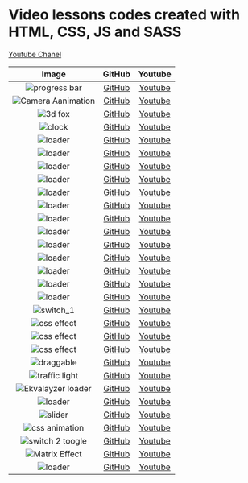 # Video lessons codes created with HTML, CSS, JS and SASS

[Youtube Chanel](https://www.youtube.com/AmurKhoyetsyan)

| Image                                                      | GitHub                                                                                                                                                                                                                         | Youtube                                              |
|:----------------------------------------------------------:|:------------------------------------------------------------------------------------------------------------------------------------------------------------------------------------------------------------------------------:|:----------------------------------------------------:|
|<img src="./img/progressbar_1.gif" alt="progress bar" />      |[GitHub](https://github.com/AmurKhoyetsyan/Tutorial-HTML-CSS-JS-SASS/tree/master/JAVASCRIPT/Animated%20Circular%20Progress%20Bar%20With%20Number%20Counter)                                                                   |[Youtube](https://www.youtube.com/watch?v=iR0ITDFq84Y)|
|<img src="./img/animation_1.gif" alt="Camera Aanimation" />   |[GitHub](https://github.com/AmurKhoyetsyan/Tutorial-HTML-CSS-JS-SASS/tree/master/Animation/How%20to%20create%20a%20Camera%20Aanimation%20using%20pure%20HTML%20and%20CSS%2C%20CSS%20Effects)                                  |[Youtube](https://www.youtube.com/watch?v=Wkn8jUdCFQo)|
|<img src="./img/3d_fox_1.gif" alt="3d fox" />                 |[GitHub](https://github.com/AmurKhoyetsyan/Tutorial-HTML-CSS-JS-SASS/tree/master/JAVASCRIPT/How%20to%20create%203D%20Fox%20using%20pure%20HTML%2C%20CSS%2C%20JavaScript%2C%20CSS%203D%20Effect)                               |[Youtube](https://www.youtube.com/watch?v=83a7ygXWzpc)|
|<img src="./img/clock_1.gif" alt="clock" />                   |[GitHub](https://github.com/AmurKhoyetsyan/Tutorial-HTML-CSS-JS-SASS/tree/master/JAVASCRIPT/How%20to%20make%20a%20clock%20using%20pure%20CSS%20and%20JS)                                                                      |[Youtube](https://www.youtube.com/watch?v=AjZcp4-V4Lc)|
|<img src="./img/loader_4.gif" alt="loader" />                 |[GitHub](https://github.com/AmurKhoyetsyan/Tutorial-HTML-CSS-JS-SASS/tree/master/Loaders/How%20to%20create%20a%20loader%20using%20pure%20HTML%20and%20CSS%203D%20CSS%20Effects%20Version%20four)                              |[Youtube](https://www.youtube.com/watch?v=kKMXtqwT0QE)|
|<img src="./img/loader_11.gif" alt="loader" />                |[GitHub](https://github.com/AmurKhoyetsyan/Tutorial-HTML-CSS-JS-SASS/tree/master/Loaders/How%20to%20create%20a%20loader%20using%20pure%20HTML%20and%20CSS%203D%20CSS%20Effects%20Version%20ten)                               |[Youtube](https://www.youtube.com/watch?v=aA2aCFKx8b4)|
|<img src="./img/loader_10.gif" alt="loader" />                |[GitHub](https://github.com/AmurKhoyetsyan/Tutorial-HTML-CSS-JS-SASS/tree/master/Loaders/How%20to%20create%20a%20loader%20using%20pure%20HTML%20and%20CSS%20CSS%20Effects%20Version%20nine)                                   |[Youtube](https://www.youtube.com/watch?v=4fL_Ri_zExA)|
|<img src="./img/loader_7.gif" alt="loader" />                 |[GitHub](https://github.com/AmurKhoyetsyan/Tutorial-HTML-CSS-JS-SASS/tree/master/Loaders/How%20to%20create%20a%20loader%20using%20pure%20HTML%20and%20CSS%20Heart%20Spinner%20CSS%20Effects%20Version%20seven)                |[Youtube](https://www.youtube.com/watch?v=dMBkM5MlCyc)|
|<img src="./img/loader_5.gif" alt="loader" />                 |[GitHub](https://github.com/AmurKhoyetsyan/Tutorial-HTML-CSS-JS-SASS/tree/master/Loaders/How%20to%20create%20a%20loader%20using%20pure%20HTML%20and%20CSS%20Spinner%20CSS%20Effects%20Version%20five)                         |[Youtube](https://www.youtube.com/watch?v=gnf437BFQpk)|
|<img src="./img/loader_6.gif" alt="loader" />                 |[GitHub](https://github.com/AmurKhoyetsyan/Tutorial-HTML-CSS-JS-SASS/tree/master/Loaders/How%20to%20create%20a%20loader%20using%20pure%20HTML%20and%20CSS%20Spinner%20CSS%20Effects%20Version%20six)                          |[Youtube](https://www.youtube.com/watch?v=PdNA8ke1uA4)|
|<img src="./img/loader_1.gif" alt="loader" />                 |[GitHub](https://github.com/AmurKhoyetsyan/Tutorial-HTML-CSS-JS-SASS/tree/master/Loaders/How%20to%20create%20a%20loader%20using%20pure%20HTML%20and%20CSS%20Version%20one)                                                    |[Youtube](https://www.youtube.com/watch?v=NURd9pXksAU)|
|<img src="./img/loader_3.gif" alt="loader" />                 |[GitHub](https://github.com/AmurKhoyetsyan/Tutorial-HTML-CSS-JS-SASS/tree/master/Loaders/How%20to%20create%20a%20loader%20using%20pure%20HTML%20and%20CSS%20Version%20there)                                                  |[Youtube](https://www.youtube.com/watch?v=Vb6OEwKeaEY)|
|<img src="./img/loader_2.gif" alt="loader" />                 |[GitHub](https://github.com/AmurKhoyetsyan/Tutorial-HTML-CSS-JS-SASS/tree/master/Loaders/How%20to%20create%20a%20loader%20using%20pure%20HTML%20and%20CSS%20Version%20two)                                                    |[Youtube](https://www.youtube.com/watch?v=aZKc6NxdaZY)|
|<img src="./img/loader_9.gif" alt="loader" />                 |[GitHub](https://github.com/AmurKhoyetsyan/Tutorial-HTML-CSS-JS-SASS/tree/master/Loaders/How%20to%20create%20a%20loader%20using%20pure%20HTML%20and%20CSS%2C%20Spinner%2C%20CSS%20Effects%2C%20Version%20eight)               |[Youtube](https://www.youtube.com/watch?v=wlCLXnM-U2M)|
|<img src="./img/loader_12_1.gif" alt="loader" />                |[GitHub](https://github.com/AmurKhoyetsyan/Tutorial-HTML-CSS-JS-SASS/tree/master/Loaders/How%20to%20create%20a%20Pac%20Man%20loader%20using%20pure%20HTML%20and%20CSS%2C%20Css%20Animation%2C%20Css%20Effects)                |[Youtube](https://www.youtube.com/watch?v=O9-HRZSRZi0)|
|<img src="./img/loader_8.gif" alt="loader" />                 |[GitHub](https://github.com/AmurKhoyetsyan/Tutorial-HTML-CSS-JS-SASS/tree/master/Loaders/How%20to%20create%20a%20potion%20loader%20using%20pure%20HTML%20and%20CSS%2C%20Css%20Animation%2C%20Css%20Effects)                   |[Youtube](https://www.youtube.com/watch?v=eNA2oxoJVYY)|
|<img src="./img/loader_13.gif" alt="loader" />                |[GitHub](https://github.com/AmurKhoyetsyan/Tutorial-HTML-CSS-JS-SASS/tree/master/Loaders/How%20to%20create%20an%20Around%20the%20Earth%20loader%20using%20pure%20HTML%20and%20CSS%2C%203D%20CSS%20Effects%2C%20CSS%20Animtion)|[Youtube](https://www.youtube.com/watch?v=-qY9veAW164)|
|<img src="./img/switch_1.gif" alt="switch_1" />               |[GitHub](https://github.com/AmurKhoyetsyan/Tutorial-HTML-CSS-JS-SASS/tree/master/Switch/How%20to%20create%20switch%20toggle%20using%20pure%20HTML%20CSS%20Version%20One)                                                      |[Youtube](https://www.youtube.com/watch?v=KI8H331QX7Q)|
|<img src="./img/effect_1.png" alt="css effect" />             |[GitHub](https://github.com/AmurKhoyetsyan/Tutorial-HTML-CSS-JS-SASS/tree/master/CSS%20Effects/Pure%20CSS%20Text%20Portrait%20Effects%20Html%20CSS%20Tutorial)                                                                |[Youtube](https://www.youtube.com/watch?v=BUnLhMfo92g)|
|<img src="./img/effect_2.gif" alt="css effect" />             |[GitHub](https://github.com/AmurKhoyetsyan/Tutorial-HTML-CSS-JS-SASS/tree/master/CSS%20Effects/How%20to%20create%20Rating%20Stars%20using%20pure%20HTML%20and%20CSS%2C%20CSS%20Effects)                                       |[Youtube](https://www.youtube.com/watch?v=BUnLhMfo92g)|
|<img src="./img/effect_3.png" alt="css effect" />             |[GitHub](https://github.com/AmurKhoyetsyan/Tutorial-HTML-CSS-JS-SASS/tree/master/CSS%20Effects/Double%20Exposure%20Effects%20using%20Html%20%26%20CSS%20only%20%20CSS%20background-blend-mode)                                |[Youtube](https://www.youtube.com/watch?v=hzPBNZYP8to)|
|<img src="./img/draggable.png" alt="draggable" />             |[GitHub](https://github.com/AmurKhoyetsyan/Tutorial-HTML-CSS-JS-SASS/tree/master/JAVASCRIPT/How%20to%20create%20draggable%20file%20upload%20using%20pure%20HTML%2C%20CSS%20and%20JavaScript)                                  |[Youtube](https://www.youtube.com/watch?v=eqtBwplC_Rw)|
|<img src="./img/traffic_light_1.gif" alt="traffic light" />   |[GitHub](https://github.com/AmurKhoyetsyan/Tutorial-HTML-CSS-JS-SASS/tree/master/JAVASCRIPT/How%20to%20create%20Traffic%20Light%20using%20pure%20HTML%20CSS%20JS)                                                             |[Youtube](https://www.youtube.com/watch?v=iAakoT3CC4E)|
|<img src="./img/ekvalayzer_1.gif" alt="Ekvalayzer loader" />  |[GitHub](https://github.com/AmurKhoyetsyan/Tutorial-HTML-CSS-JS-SASS/tree/master/Loaders/How%20to%20create%20a%20Ekvalayzer%20Loader%20using%20pure%20HTML%20CSS)                                                             |[Youtube](https://www.youtube.com/watch?v=ggfTfRUbXBo)|
|<img src="./img/loader_14.gif" alt="loader" />                |[GitHub](https://github.com/AmurKhoyetsyan/Tutorial-HTML-CSS-JS-SASS/tree/master/Loaders/How%20to%20create%20a%20loader%20using%20pure%20HTML%20and%20CSS%20CSS%20Effects%20Version%20eleven)                                 |[Youtube](https://www.youtube.com/watch?v=8MKNt41UpFQ)|
|<img src="./img/slider_1.gif" alt="slider" />                 |[GitHub](https://github.com/AmurKhoyetsyan/Tutorial-HTML-CSS-JS-SASS/tree/master/CSS%20Effects/How%20to%20Create%20An%20Image%20Slider%20in%20HTML%20and%20CSS%20Step%20by%20Step%20Image%20SlideShow%20using%20CSS3)         |[Youtube](https://www.youtube.com/watch?v=QeOoAWAHi48)|
|<img src="./img/animation_2.gif" alt="css animation" />       |[GitHub](https://github.com/AmurKhoyetsyan/Tutorial-HTML-CSS-JS-SASS/tree/master/Animation/How%20to%20create%20Animated%20Christmas%20Tree%20using%20pure%20HTML%20CSS)                                                       |[Youtube](https://www.youtube.com/watch?v=uz7aMa5U8Bs)|
|<img src="./img/switch_2.gif" alt="switch 2 toogle" />        |[GitHub](https://github.com/AmurKhoyetsyan/Tutorial-HTML-CSS-JS-SASS/tree/master/Switch/How%20to%20create%20animated%20toogle%20using%20pure%20HTML%20CSS)                                                                    |[Youtube](https://www.youtube.com/watch?v=8T0WNXyPHj4)|
|<img src="./img/matrix.gif" alt="Matrix Effect" />            |[GitHub](https://github.com/AmurKhoyetsyan/Tutorial-HTML-CSS-JS-SASS/tree/master/JAVASCRIPT/How%20to%20create%20Matrix%20Effect%20using%20pure%20HTML%20CSS%20JAVASCRIPT)                                                     |[Youtube](https://www.youtube.com/watch?v=JfLNCMp_z4o)|
|<img src="./img/loader_12.gif" alt="loader" />                |[GitHub](https://github.com/AmurKhoyetsyan/Tutorial-HTML-CSS-JS-SASS/tree/master/Loaders/How%20to%20create%20a%20loader%20using%20pure%20HTML%20and%20CSS%20Hourglass%20Spinner%20CSS%20Effects%20Version%20twelve)           |[Youtube](https://www.youtube.com/watch?v=s0YDyvsyQK4)|